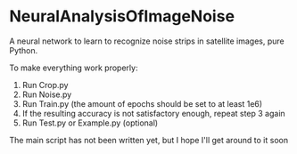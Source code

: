 # NeuralAnalysisOfImageNoise
A neural network to learn to recognize noise strips in satellite images, pure Python.

To make everything work properly:
1) Run Crop.py
2) Run Noise.py
3) Run Train.py (the amount of epochs should be set to at least 1e6)
4) If the resulting accuracy is not satisfactory enough, repeat step 3 again
5) Run Test.py or Example.py (optional)

The main script has not been written yet, but I hope I'll get around to it soon
